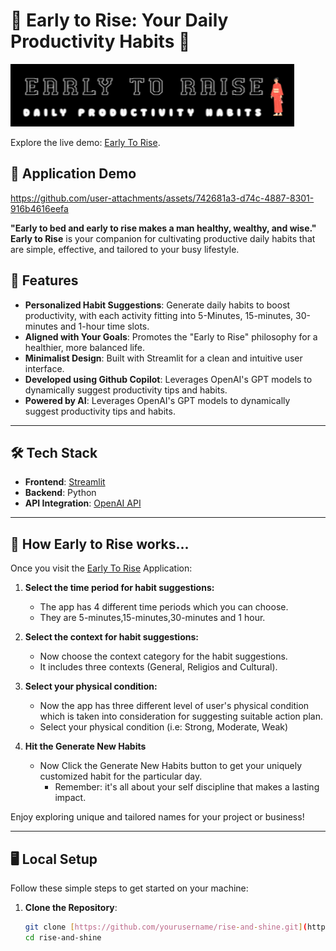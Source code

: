 # 🌅 Early to Rise: Your Daily Productivity Habits 🌟

![Logo](logo.png)

Explore the live demo: [Early To Rise](https://early-to-rise.streamlit.app//).

## 🚀 Application Demo

https://github.com/user-attachments/assets/742681a3-d74c-4887-8301-916b4616eefa


**"Early to bed and early to rise makes a man healthy, wealthy, and wise."**  
**Early to Rise** is your companion for cultivating productive daily habits that are simple, effective, and tailored to your busy lifestyle.  

## 🚀 Features  

- **Personalized Habit Suggestions**: Generate daily habits to boost productivity, with each activity fitting into 5-Minutes, 15-minutes, 30-minutes and 1-hour time slots.  
- **Aligned with Your Goals**: Promotes the "Early to Rise" philosophy for a healthier, more balanced life.  
- **Minimalist Design**: Built with Streamlit for a clean and intuitive user interface.
- **Developed using Github Copilot**: Leverages OpenAI's GPT models to dynamically suggest productivity tips and habits.
- **Powered by AI**: Leverages OpenAI's GPT models to dynamically suggest productivity tips and habits.  

---

## 🛠️ Tech Stack  

- **Frontend**: [Streamlit](https://streamlit.io)  
- **Backend**: Python  
- **API Integration**: [OpenAI API](https://platform.openai.com/)  

---

## 🎯 How Early to Rise works...

Once you visit the [Early To Rise](https://early-to-rise.streamlit.app//) Application:

1. **Select the time period for habit suggestions:**
   - The app has 4 different time periods which you can choose.
   - They are 5-minutes,15-minutes,30-minutes and 1 hour.

2. **Select the context for habit suggestions:**
   - Now choose the context category for the habit suggestions.
   - It includes three contexts (General, Religios and Cultural).

3. **Select your physical condition:**
   - Now the app has three different level of user's physical condition which is taken into consideration for suggesting suitable action plan.
   - Select your physical condition (i.e: Strong, Moderate, Weak)

4. **Hit the Generate New Habits**
   - Now Click the Generate New Habits button to get your uniquely customized habit for the particular day.
     - Remember: it's all about your self discipline that makes a lasting impact.
       
Enjoy exploring unique and tailored names for your project or business!

---

## 🖥️ Local Setup  

Follow these simple steps to get started on your machine:  

1. **Clone the Repository**:  
   ```bash
   git clone [https://github.com/yourusername/rise-and-shine.git](https://github.com/mohamednizzad/early-to-rise.git)
   cd rise-and-shine

